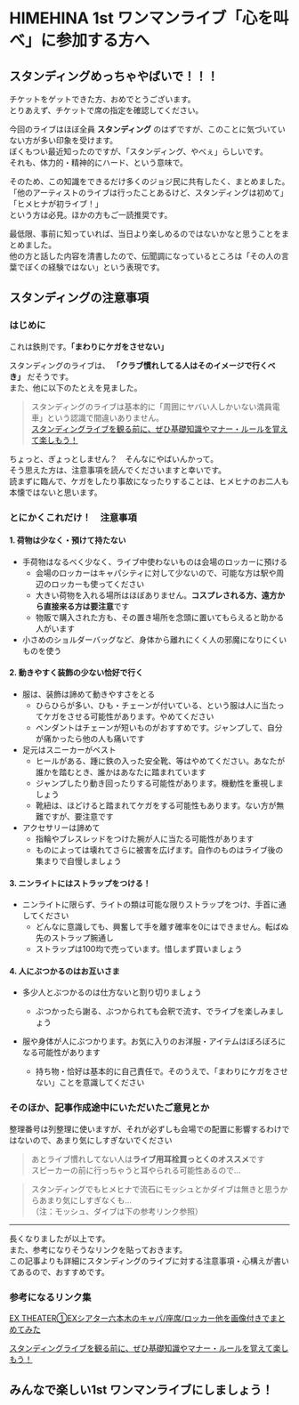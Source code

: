 # HIMEHINA 1st ワンマンライブ「心を叫べ」に参加する方へ

## スタンディングめっちゃやばいで！！！

チケットをゲットできた方、おめでとうございます。  
とりあえず、チケットで席の指定を確認してください。

今回のライブはほぼ全員 **スタンディング** のはずですが、このことに気づいていない方が多い印象を受けます。  
ぼくもつい最近知ったのですが、「スタンディング、やべぇ」らしいです。  
それも、体力的・精神的にハード、という意味で。  

そのため、この知識をできるだけ多くのジョジ民に共有したく、まとめました。  
「他のアーティストのライブは行ったことあるけど、スタンディングは初めて」  
「ヒメヒナが初ライブ！」  
という方は必見。ほかの方もご一読推奨です。

最低限、事前に知っていれば、当日より楽しめるのではないかなと思うことをまとめました。  
他の方と話した内容を清書したので、伝聞調になっているところは「その人の言葉でぼくの経験ではない」という表現です。

## スタンディングの注意事項

### はじめに

これは鉄則です。**「まわりにケガをさせない」**

スタンディングのライブは、 **「クラブ慣れしてる人はそのイメージで行くべき」** だそうです。  
また、他に以下のたとえを見ました。

>スタンディングのライブは基本的に「周囲にヤバい人しかいない満員電車」という認識で間違いありません。  
[スタンディングライブを観る前に、ぜひ基礎知識やマナー・ルールを覚えて楽しもう！](https://kukoshakaku.com/archives/146.html)

ちょっと、ぎょっとしません？　そんなにやばいんかって。  
そう思えた方は、注意事項を読んでくださいますと幸いです。  
読まずに臨んで、ケガをしたり事故になったりすることは、ヒメヒナのお二人も本懐ではないと思います。

### とにかくこれだけ！　注意事項

#### 1. 荷物は少なく・預けて持たない

  - 手荷物はなるべく少なく、ライブ中使わないものは会場のロッカーに預ける
    - 会場のロッカーはキャパシティに対して少ないので、可能な方は駅や周辺のロッカーも使ってください
    - 大きい荷物を入れる場所はほぼありません。**コスプレされる方、遠方から直接来る方は要注意**です
    - 物販で購入された方も、その置き場所を念頭に置いてもらえると助かる人がいます
  - 小さめのショルダーバッグなど、身体から離れにくく人の邪魔になりにくいものを使う

#### 2. 動きやすく装飾の少ない恰好で行く

  - 服は、装飾は諦めて動きやすさをとる
    - ひらひらが多い、ひも・チェーンが付いている、という服は人に当たってケガをさせる可能性があります。やめてください
    - ペンダントはチェーンが短いものがおすすめです。ジャンプして、自分が痛かったら他の人も痛いです
  - 足元はスニーカーがベスト
    - ヒールがある、踵に鉄の入った安全靴、等はやめてください。あなたが誰かを踏むとき、誰かはあなたに踏まれています
    - ジャンプしたり動き回ったりする可能性があります。機動性を重視しましょう
    - 靴紐は、ほどけると踏まれてケガをする可能性もあります。ない方が無難ですが、要注意です
  - アクセサリーは諦めて
    - 指輪やブレスレッドをつけた腕が人に当たる可能性があります
    - ものによっては壊れてさらに被害を広げます。自作のものはライブ後の集まりで自慢しましょう

#### 3. ニンライトにはストラップをつける！

  - ニンライトに限らず、ライトの類は可能な限りストラップをつけ、手首に通してください
    - どんなに意識しても、興奮して手を離す確率を0にはできません。転ばぬ先のストラップ腕通し
    - ストラップは100均で売っています。惜しまず買いましょう

#### 4. 人にぶつかるのはお互いさま

  - 多少人とぶつかるのは仕方ないと割り切りましょう
  
    - ぶつかったら謝る、ぶつかられても会釈で流す、でライブを楽しみましょう
  - 服や身体が人にぶつかります。お気に入りのお洋服・アイテムはぼろぼろになる可能性があります
    - 持ち物・恰好は基本的に自己責任で。そのうえで、「まわりにケガをさせない」ことを意識してください

### そのほか、記事作成途中にいただいたご意見とか

整理番号は列整理に使いますが、それが必ずしも会場での配置に影響するわけではないので、あまり気にしすぎないでください

> あとライブ慣れしてない人は**ライブ用耳栓買っとくのオススメ**です  
> スピーカーの前に行っちゃうと耳やられる可能性あるので…

> スタンディングでもヒメヒナで流石にモッシュとかダイブは無きと思うからあまり気にしすぎなくも…  
> （注：モッシュ、ダイブは下の参考リンク参照）
 

---

長くなりましたが以上です。  
また、参考になりそうなリンクを貼っておきます。  
この記事よりも詳細にスタンディングのライブに対する注意事項・心構えが書いてあるので、おすすめです。

### 参考になるリンク集

[EX THEATER①EXシアター六本木のキャパ/座席/ロッカー他を画像付きでまとめてみた](https://ameblo.jp/lunaluna1-2-3/entry-12375449604.html)

[スタンディングライブを観る前に、ぜひ基礎知識やマナー・ルールを覚えて楽しもう！](https://kukoshakaku.com/archives/146.html)
  
## みんなで楽しい1st ワンマンライブにしましょう！
